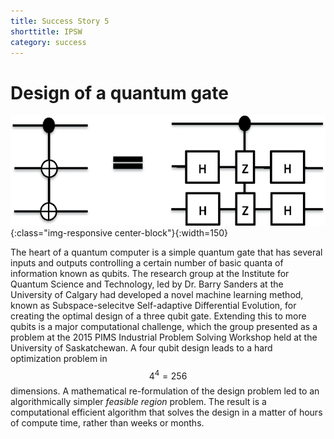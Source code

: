 ```yaml
---
title: Success Story 5
shorttitle: IPSW
category: success
---
```


# Design of a quantum gate

![Qgate](img/portfolio/QuantumGate.png){:class="img-responsive center-block"}{:width=150}

The heart of a quantum computer is a simple quantum gate that has several inputs and outputs controlling a certain number of basic quanta of information known as qubits. The research group at the Institute for Quantum Science and Technology, led by Dr. Barry Sanders at the University of Calgary had developed a novel machine learning method, known as Subspace-selecitve Self-adaptive Differential Evolution, for creating the optimal design of a three qubit gate. Extending this to more qubits is a major computational challenge, which the group presented as a problem at the 2015 PIMS Industrial Problem Solving Workshop held at the University of Saskatchewan.  A four qubit design leads to a hard optimization problem in $$4^4 = 256$$  dimensions. A mathematical re-formulation of the design problem led to an algorithmically simpler *feasible region* problem. The result is a computational efficient algorithm that solves the design in a matter of hours of compute time, rather than weeks or months. 